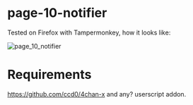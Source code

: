 # page-10-notifier

Tested on Firefox with Tampermonkey, how it looks like:

![page_10_notifier](https://i.imgur.com/Hjv6zgj.png)

# Requirements

https://github.com/ccd0/4chan-x and any? userscript addon.
